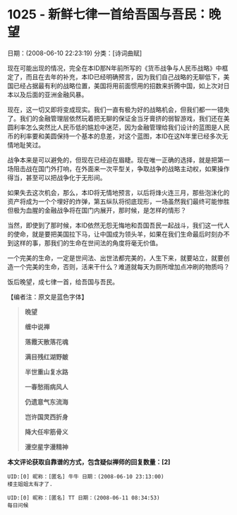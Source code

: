 # 1025 - 新鲜七律一首给吾国与吾民：晚望
日期：(2008-06-10 22:23:19) 分类：[诗词曲赋] 



现在可能出现的情况，完全在本ID那N年前所写的《货币战争与人民币战略》中框定了，而且在去年的补充，本ID已经明确预言，因为我们自己战略的无聊低下，美国已经占据最有利的战略位置，美国将用前面惯用的招数来折腾中国，如上次对日本以及后面的亚洲金融风暴。



现在，这一切又即将变成现实。我们一直有极为好的战略机会，但我们都一一错失了。我们的金融管理层依然玩着把无聊的保证金当牙膏挤的弱智游戏，我们还在美圆利率怎么突然比人民币低的尴尬中迷茫，因为金融管理给我们设计的蓝图是人民币的利率要和美圆保持一个基本的息差，对这个蓝图，本ID在这N年里已经多次无情地耻笑过。



战争本来是可以避免的，但现在已经迫在眉睫。现在唯一正确的选择，就是把第一场阻击战在国门外打响，在外面来一次平型关，争取战争的战略主动权，如果操作得当，甚至可以把战争化于无形间。



如果失去这次机会，那么，本ID将无情地预言，以后将烽火连三月，那些泡沫化的资产将成为一个个埋好的炸弹，第五纵队将彻底现形，一场虽然我们最终可能惨胜但极为血腥的金融战争将在国门内展开，那时候，是怎样的情形？



当然，即使到了那时候，本ID依然无怨无悔地和吾国吾民一起战斗，我们这一代人的使命，就是要把美国拉下马，让中国成为领头羊，如果在我们生命最后时刻办不到这样的事，那我们的生命在世间法的角度将毫无价值。



一个完美的生命，一定是世间法、出世法都完美的，人生下来，就要站立，就要创造一个完美的生命，否则，活来干什么？难道就每天为厕所增加点冲刷的物质吗？



饭后晚望，成七律一首，给吾国与吾民。



【编者注：原文是蓝色字体】

 

> **晚望**
>
> 
>
> **缠中说禅**
>
> 
>
> **落霞天散落花魂**
>
> **满目残红湖野皴**
>
> **半世重山复水路**
>
> **一春愁雨病风人**
>
> **仍遗意气东流海**
>
> **岂许国灵西折身**
>
> **降大任牢筋骨义**
>
> **漫空星字漫精神**



**本文评论获取自靠谱的方式，包含疑似禅师的回复数量：[2]**




```
UID:[0] 昵称：[匿名] 牛牛 日期：(2008-06-10 23:13:00)
楼主姐姐太有才了.
```



```
UID:[0] 昵称：[匿名] TT 日期：(2008-06-11 08:34:53)
每日问候
```



